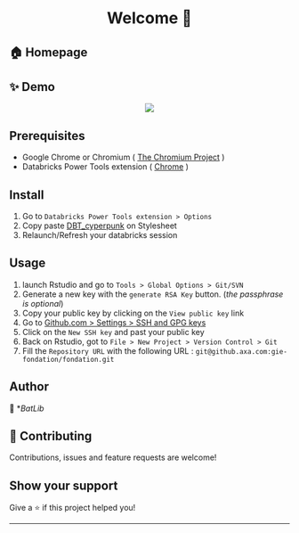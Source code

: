 <h1 align="center">Welcome 👋</h1>

## 🏠 Homepage

## ✨ Demo
<p align="center"><img src="https://i.ibb.co/KzmR4wN/Cyberpunk.gif" /></p>


## Prerequisites
- Google Chrome or Chromium ( [The Chromium Project](https://www.chromium.org/) )
- Databricks Power Tools extension ( [Chrome](https://chrome.google.com/webstore/detail/databricks-power-tools/mpffpmajkdieodggkakklfkghdiafhpo) )

## Install
1. Go to `Databricks Power Tools extension > Options`
2. Copy paste [DBT_cyperpunk](https://github.com/BatLibert/BL_Codes/blob/main/DBT_cyperpunk_them.css) on Stylesheet
3. Relaunch/Refresh your databricks session

## Usage
1. launch Rstudio and go to `Tools > Global Options > Git/SVN`
2. Generate a new key with the `generate RSA Key` button. (_the passphrase is optional_)
3. Copy your public key by clicking on the `View public key` link
4. Go to [Github.com > Settings > SSH and GPG keys](https://github.axa.com/settings/profile)
5. Click on the `New SSH key` and past your public key
6. Back on Rstudio, got to `File > New Project > Version Control > Git`
7. Fill the `Repository URL` with the following URL : `git@github.axa.com:gie-fondation/fondation.git`

## Author
👤 **BatLib*

## 🤝 Contributing
Contributions, issues and feature requests are welcome!

## Show your support
Give a ⭐️ if this project helped you!



***

